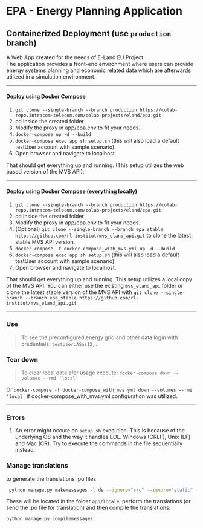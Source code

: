 # EPA - Energy Planning Application
## Containerized Deployment (use `production` branch)

A Web App created for the needs of E-Land EU Project.  
The application provides a front-end environment where users can provide  
energy systems planning and economic related data which are afterwards  
utilized in a simulation environment.


<hr>

#### Deploy using Docker Compose

1. `git clone --single-branch --branch production https://colab-repo.intracom-telecom.com/colab-projects/eland/epa.git`
2. cd inside the created folder
3. Modify the proxy in app/epa.env to fit your needs.
4. `docker-compose up -d --build`
5. `docker-compose exec app sh setup.sh` (this will also load a default testUser account with sample scenario).
6. Open browser and navigate to localhost.

That should get everything up and running. (This setup utilizes the web based version of the MVS API).
<hr>

#### Deploy using Docker Compose (everything locally)

1. `git clone --single-branch --branch production https://colab-repo.intracom-telecom.com/colab-projects/eland/epa.git`
2. cd inside the created folder
3. Modify the proxy in app/epa.env to fit your needs.
4. (Optional) `git clone --single-branch --branch epa_stable https://github.com/rl-institut/mvs_eland_api.git` to clone the latest stable MVS API version.
5. `docker-compose -f docker-compose_with_mvs.yml up -d --build`
6. `docker-compose exec app sh setup.sh` (this will also load a default testUser account with sample scenario).
7. Open browser and navigate to localhost.

That should get everything up and running.
This setup utilizes a local copy of the MVS API.
You can either use the existing `mvs_eland_api` folder or clone the latest stable version of the MVS API with `git clone --single-branch --branch epa_stable https://github.com/rl-institut/mvs_eland_api.git`
<hr>

### Use
> To see the preconfigured energy grid and other data login with credentials:  `testUser:ASas12,.`

### Tear down
>To clear local data afer usage execute:
`docker-compose down --volumes --rmi 'local'`

Or `docker-compose -f docker-compose_with_mvs.yml down --volumes --rmi 'local'` if docker-compose_with_mvs.yml configuration was utilized.
<hr>

 ### Errors
 1. An error might occure on `setup.sh` execution.
 This is because of the underlying OS and the way it handles EOL.
 Windows (CRLF), Unix (LF) and Mac (CR). 
 Try to execute the commands in the file sequentially instead.
    
### Manage translations
to generate the translations .po files
```bash
 python manage.py makemessages -l de --ignore="src" --ignore="static" --ignore="cdn_static_root" --ignore="requirements.txt"
```
These will be located in the folder `app/locale`, perform the translations (or send the .po file for translation) and then compile the translations:

```bash
python manage.py compilemessages
```
